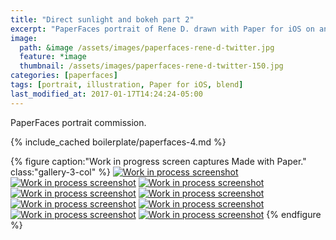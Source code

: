 ```yaml
---
title: "Direct sunlight and bokeh part 2"
excerpt: "PaperFaces portrait of Rene D. drawn with Paper for iOS on an iPad."
image: 
  path: &image /assets/images/paperfaces-rene-d-twitter.jpg 
  feature: *image
  thumbnail: /assets/images/paperfaces-rene-d-twitter-150.jpg
categories: [paperfaces]
tags: [portrait, illustration, Paper for iOS, blend]
last_modified_at: 2017-01-17T14:24:24-05:00
---
```


PaperFaces portrait commission.

{% include_cached boilerplate/paperfaces-4.md %}

{% figure caption:"Work in progress screen captures Made with Paper." class:"gallery-3-col" %}
[![Work in process screenshot](/assets/images/paperfaces-rene-d-process-1-600.jpg)](/assets/images/paperfaces-rene-d-process-1-lg.jpg)
[![Work in process screenshot](/assets/images/paperfaces-rene-d-process-2-600.jpg)](/assets/images/paperfaces-rene-d-process-2-lg.jpg)
[![Work in process screenshot](/assets/images/paperfaces-rene-d-process-3-600.jpg)](/assets/images/paperfaces-rene-d-process-3-lg.jpg)
[![Work in process screenshot](/assets/images/paperfaces-rene-d-process-4-600.jpg)](/assets/images/paperfaces-rene-d-process-4-lg.jpg)
[![Work in process screenshot](/assets/images/paperfaces-rene-d-process-5-600.jpg)](/assets/images/paperfaces-rene-d-process-5-lg.jpg)
[![Work in process screenshot](/assets/images/paperfaces-rene-d-process-7-600.jpg)](/assets/images/paperfaces-rene-d-process-7-lg.jpg)
[![Work in process screenshot](/assets/images/paperfaces-rene-d-process-8-600.jpg)](/assets/images/paperfaces-rene-d-process-8-lg.jpg)
[![Work in process screenshot](/assets/images/paperfaces-rene-d-process-9-600.jpg)](/assets/images/paperfaces-rene-d-process-9-lg.jpg)
[![Work in process screenshot](/assets/images/paperfaces-rene-d-process-10-600.jpg)](/assets/images/paperfaces-rene-d-process-10-lg.jpg)
{% endfigure %}
